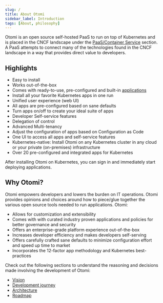 ```yaml
---
slug: /
title: About Otomi
sidebar_label: Introduction
tags: [About, philosophy]
---
```


Otomi is an open source self-hosted PaaS to run on top of Kubernetes and is placed in the CNCF landscape under the [PaaS/Container Service](https://landscape.cncf.io/guide#platform--paas-container-service) section. A PaaS attempts to connect many of the technologies found in the CNCF landscape in a way that provides direct value to developers.

## Highlights

- Easy to install
- Works out-of-the-box
- Comes with ready-to-use, pre-configured and built-in [applications](/#appsuite)
- Install all your favorite Kubernetes apps in one run
- Unified user experience (web UI)
- All apps are pre-configured based on sane defaults
- Turn apps on/off to create your ideal suite of apps
- Developer Self-service features
- Delegation of control
- Advanced Multi-tenancy
- Adjust the configuration of apps based on Configuration as Code
- One UI to access all apps and self-service features
- Kubernetes-native: Install Otomi on any Kubernetes cluster in any cloud or your private (on-premises) infrastructure
- Over 20 pre-configured and integrated apps for Kubernetes

After installing Otomi on Kubernetes, you can sign in and immediately start deploying applications.

## Why Otomi?

Otomi empowers developers and lowers the burden on IT operations. Otomi provides opinions and choices around how to piece/glue together the various open source tools needed to run applications. Otomi:

- Allows for customization and extensibility
- Comes with with curated industry proven applications and policies for better governance and security
- Offers an enterprise-grade platform experience out-of-the-box
- Increases developer efficiency and makes developers self-serving
- Offers carefully crafted sane defaults to minimize configuration effort and speed up time to market
- Incorporates the 12-factor app methodology and Kubernetes best-practices

Check out the following sections to understand the reasoning and decisions made involving the development of Otomi:

- [Vision](/about/vision)
- [Development journey](/about/journey)
- [Architecture](/about/architecture)
- [Roadmap](/about/roadmap)

<!---
For developer information please visit the repositories involved:

 [otomi-core](https://github.com/redkubes/otomi-core/): The monorepo containing all the apps and configuration
- [otomi-tasks](https://github.com/redkubes/otomi-tasks/): The tasks used by core to massage apps to adhere to the configuration
- [otomi-clients](https://github.com/redkubes/otomi-clients/): The openapi generator for the clients used by the tasks-->
